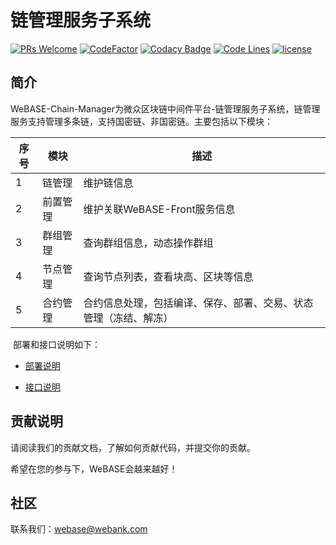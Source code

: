 # 链管理服务子系统
[![PRs Welcome](https://img.shields.io/badge/PRs-welcome-brightgreen.svg?style=flat-square)](https://webasedoc.readthedocs.io/zh_CN/latest/docs/WeBASE/CONTRIBUTING.html)
[![CodeFactor](https://www.codefactor.io/repository/github/webankfintech/WeBASE-Chain-Manager/badge)](https://www.codefactor.io/repository/github/webankfintech/WeBASE-Chain-Manager)
[![Codacy Badge](https://api.codacy.com/project/badge/Grade/92c4a706a51d4ad5a6a0387233d4650e)](https://www.codacy.com/gh/WeBankFinTech/WeBASE-Chain-Manager?utm_source=github.com&amp;utm_medium=referral&amp;utm_content=WeBankFinTech/WeBASE-Chain-Manager&amp;utm_campaign=Badge_Grade)
[![Code Lines](https://tokei.rs/b1/github/WeBankFinTech/WeBASE-Chain-Manager?category=code)](https://github.com/WeBankFinTech/WeBASE-Chain-Manager)
[![license](http://img.shields.io/badge/license-Apache%20v2-blue.svg)](http://www.apache.org/licenses/)


## 简介
​	WeBASE-Chain-Manager为微众区块链中间件平台-链管理服务子系统，链管理服务支持管理多条链，支持国密链、非国密链。主要包括以下模块：

| 序号 | 模块     | 描述                                                         |
| ---- | -------- | ------------------------------------------------------------ |
| 1    | 链管理   | 维护链信息                                                   |
| 2    | 前置管理 | 维护关联WeBASE-Front服务信息                                 |
| 3    | 群组管理 | 查询群组信息，动态操作群组                                   |
| 4    | 节点管理 | 查询节点列表，查看块高、区块等信息                           |
| 5    | 合约管理 | 合约信息处理，包括编译、保存、部署、交易、状态管理（冻结、解冻） |

​	部署和接口说明如下：

- [部署说明](./install.md)

- [接口说明](./interface.md)

## 贡献说明
请阅读我们的贡献文档，了解如何贡献代码，并提交你的贡献。

希望在您的参与下，WeBASE会越来越好！

## 社区
联系我们：webase@webank.com
